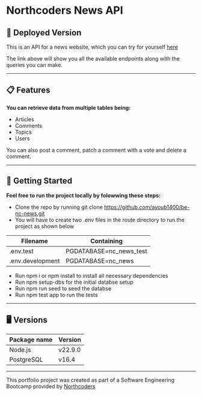 # Northcoders News API

## 🚀 Deployed Version

This is an API for a news website, which you can try for yourself [here](https://ayoubs-news.onrender.com/api)

The link above will show you all the available endpoints along with the queries you can make.

--- 

## 📋 Features

**You can retrieve data from multiple tables being:**
- Articles
- Comments
- Topics
- Users

You can also post a comment, patch a comment with a vote and delete a comment.

---

## 🔗 Getting Started

**Feel free to run the project locally by folowwing these steps:**
- Clone the repo by running git clone https://github.com/ayoub1400/be-nc-news.git
- You will have to create two .env files in the route directory to run the project as shown below

| Filename         | Containing              |
| ---------------- | ----------------------- |
| .env.test        | PGDATABASE=nc_news_test |
| .env.development | PGDATABASE=nc_news      |

- Run npm i or npm install to install all necessary dependencies
- Run npm setup-dbs for the initial databse setup
- Run npm run seed to seed the databse
- Run npm test app to run the tests

---

## 🖥️ Versions

| Package name | Version |
| ------------ | ------- |
| Node.js      | v22.9.0 |
| PostgreSQL   | v16.4   |

---

This portfolio project was created as part of a Software Engineering Bootcamp provided by [Northcoders](https://northcoders.com/)


